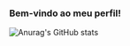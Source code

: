 ### Bem-vindo ao meu perfil!

![Anurag's GitHub stats](https://github-readme-stats.vercel.app/api?username=lethicialacerda&theme=graywhite_icons=true)
